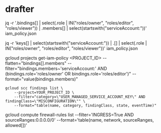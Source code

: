 # drafter

jq -r '.bindings[] | select(.role | IN("roles/owner", "roles/editor", "roles/viewer")) | .members[] | select(startswith("serviceAccount:"))' iam_policy.json


jq -r 'keys[] | select(startswith("serviceAccount:")) | .[] | select(.role | IN("roles/owner", "roles/editor", "roles/viewer"))' iam_policy.json

gcloud projects get-iam-policy <PROJECT_ID> --flatten="bindings[].members" --filter="bindings.members~'serviceAccount:' AND (bindings.role='roles/owner' OR bindings.role='roles/editor')" --format="value(bindings.members)"



```
gcloud scc findings list \
    --project=YOUR_PROJECT_ID \
    --filter="category=\"USER_MANAGED_SERVICE_ACCOUNT_KEY\" AND findingClass=\"MISCONFIGURATION\"" \
    --format="table(name, category, findingClass, state, eventTime)"

```



gcloud compute firewall-rules list --filter='INGRESS=True AND sourceRanges:0.0.0.0/0' --format='table(name, network, sourceRanges, allowed[])'
